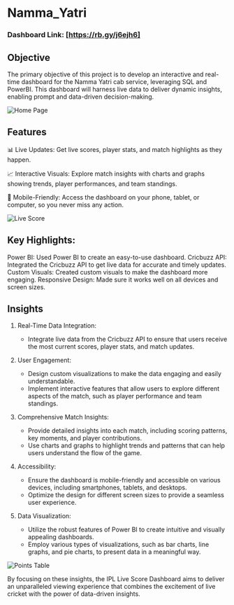 # Namma_Yatri

### Dashboard Link: [https://rb.gy/j6ejh6]

## Objective
The primary objective of this project is to develop an interactive and real-time dashboard for the Namma Yatri cab service, leveraging SQL and PowerBI. This dashboard will harness live data to deliver dynamic insights, enabling prompt and data-driven decision-making. 

![Home Page](https://github.com/teapositve/IPL_Live_Score_Dashboard/issues/1#issue-2353986099)

## Features

📊 Live Updates: Get live scores, player stats, and match highlights as they happen.

📈 Interactive Visuals: Explore match insights with charts and graphs showing trends, player performances, and team standings.

📱 Mobile-Friendly: Access the dashboard on your phone, tablet, or computer, so you never miss any action.

![Live Score](https://github.com/teapositve/IPL_Live_Score_Dashboard/issues/2#issue-2353986999)

## Key Highlights:

Power BI: Used Power BI to create an easy-to-use dashboard.
Cricbuzz API: Integrated the Cricbuzz API to get live data for accurate and timely updates.
Custom Visuals: Created custom visuals to make the dashboard more engaging.
Responsive Design: Made sure it works well on all devices and screen sizes.

## Insights

1. Real-Time Data Integration:
   
   - Integrate live data from the Cricbuzz API to ensure that users receive the most current scores, player stats, and match updates.

2. User Engagement:
   
   - Design custom visualizations to make the data engaging and easily understandable.
   - Implement interactive features that allow users to explore different aspects of the match, such as player performance and team standings.

3. Comprehensive Match Insights:
   
   - Provide detailed insights into each match, including scoring patterns, key moments, and player contributions.
   - Use charts and graphs to highlight trends and patterns that can help users understand the flow of the game.

4. Accessibility:
   
   - Ensure the dashboard is mobile-friendly and accessible on various devices, including smartphones, tablets, and desktops.
   - Optimize the design for different screen sizes to provide a seamless user experience.


5. Data Visualization:

   - Utilize the robust features of Power BI to create intuitive and visually appealing dashboards.
   - Employ various types of visualizations, such as bar charts, line graphs, and pie charts, to present data in a meaningful way.

![Points Table](https://github.com/teapositve/IPL_Live_Score_Dashboard/issues/1#issue-2353986099)

By focusing on these insights, the IPL Live Score Dashboard aims to deliver an unparalleled viewing experience that combines the excitement of live cricket with the power of data-driven insights.
